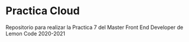 # Practica Cloud
Repositorio para realizar la Practica 7 del Master Front End Developer de Lemon Code 2020-2021
